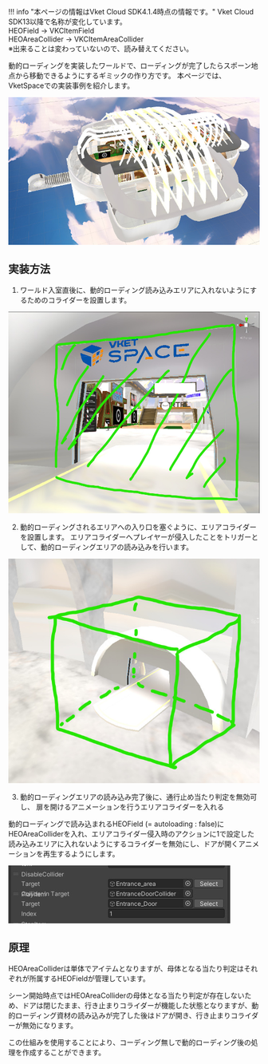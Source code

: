 !!! info "本ページの情報はVket Cloud SDK4.1.4時点の情報です。"
    Vket Cloud SDK13以降で名称が変化しています。<br>
    HEOField → VKCItemField <br>
    HEOAreaCollider → VKCItemAreaCollider <br>
    ※出来ることは変わっていないので、読み替えてください。


動的ローディングを実装したワールドで、ローディングが完了したらスポーン地点から移動できるようにするギミックの作り方です。
本ページでは、VketSpaceでの実装事例を紹介します。

![DoorOpensAfterLoad00](img/DoorOpensAfterLoad00.jpg)

## 実装方法

1. ワールド入室直後に、動的ローディング読み込みエリアに入れないようにするためのコライダーを設置します。

![DoorOpensAfterLoad01](img/DoorOpensAfterLoad01.jpg)

2. 動的ローディングされるエリアへの入り口を塞ぐように、エリアコライダーを設置します。 
エリアコライダーへプレイヤーが侵入したことをトリガーとして、動的ローディングエリアの読み込みを行います。

![DoorOpensAfterLoad04](img/DoorOpensAfterLoad04.jpg)

3. 動的ローディングエリアの読み込み完了後に、通行止め当たり判定を無効可し、 扉を開けるアニメーションを行うエリアコライダーを入れる

動的ローディングで読み込まれるHEOField (= autoloading : false)にHEOAreaColliderを入れ、エリアコライダー侵入時のアクションに1で設定した読み込みエリアに入れないようにするコライダーを無効にし、ドアが開くアニメーションを再生するようにします。

![DoorOpensAfterLoad06](img/DoorOpensAfterLoad06.jpg)

## 原理

HEOAreaColliderは単体でアイテムとなりますが、母体となる当たり判定はそれぞれが所属するHEOFieldが管理しています。

シーン開始時点ではHEOAreaColliderの母体となる当たり判定が存在しないため、ドアは閉じたまま、行き止まりコライダーが機能した状態となりますが、動的ローディング資材の読み込みが完了した後はドアが開き、行き止まりコライダーが無効になります。

この仕組みを使用することにより、コーディング無しで動的ローディング後の処理を作成することができます。
